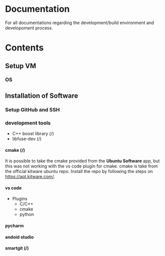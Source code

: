 # Documentation
For all documentations regarding the development/build environment and developoment process.

# Contents

## Setup VM

### OS

## Installation of Software

### Setup GitHub and SSH

### development tools

- C++ boost library (/)
- libfuse-dev (/)

#### cmake (/)

It is possible to take the cmake provided from the **Ubuntu Software** app, but this was not working with the vs code plugin for cmake.
cmake is take from the official kitware ubuntu repo. Install the repo by following the steps on https://apt.kitware.com/.

#### vs code

- Plugins
    - C/C++
    - cmake
    - python

#### pycharm

#### andoid studio

#### smartgit (/)
